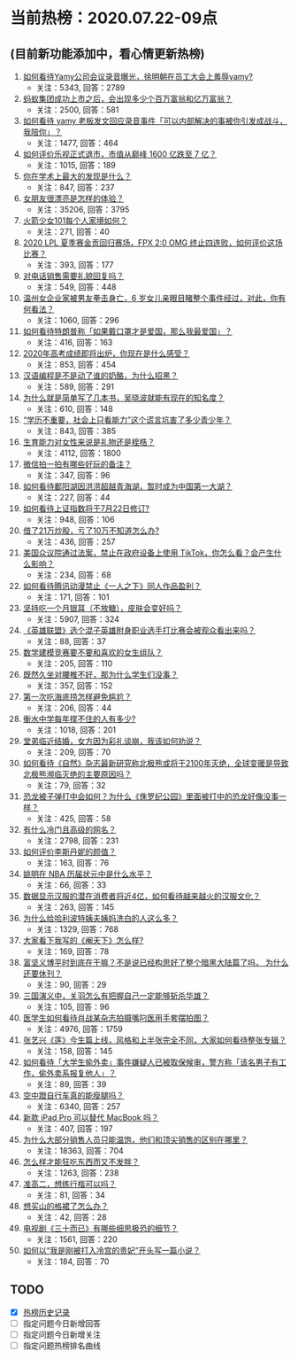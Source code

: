 # 当前热榜：2020.07.22-09点
## (目前新功能添加中，看心情更新热榜)
1. [如何看待Yamy公司会议录音曝光，徐明朝在员工大会上羞辱yamy?](https://www.zhihu.com/question/408120023)
    * 关注：5343, 回答：2789
2. [蚂蚁集团成功上市之后，会出现多少个百万富翁和亿万富翁？](https://www.zhihu.com/question/408021523)
    * 关注：2500, 回答：581
3. [如何看待 yamy 老板发文回应录音事件「可以内部解决的事被你引发成战斗，我陪你」？](https://www.zhihu.com/question/408217875)
    * 关注：1477, 回答：464
4. [如何评价乐视正式退市，市值从巅峰 1600 亿跌至 7 亿？](https://www.zhihu.com/question/408125589)
    * 关注：1015, 回答：189
5. [你在学术上最大的发现是什么？](https://www.zhihu.com/question/408090838)
    * 关注：847, 回答：237
6. [女朋友很漂亮是怎样的体验？](https://www.zhihu.com/question/28560777)
    * 关注：35206, 回答：3795
7. [火箭少女101每个人家境如何？](https://www.zhihu.com/question/364408410)
    * 关注：271, 回答：40
8. [2020 LPL 夏季赛金贡回归赛场，FPX 2:0 OMG 终止四连败，如何评价这场比赛？](https://www.zhihu.com/question/408179759)
    * 关注：393, 回答：177
9. [对电话销售需要礼貌回复吗？](https://www.zhihu.com/question/371661781)
    * 关注：549, 回答：448
10. [温州女企业家被男友拳击身亡，6 岁女儿亲眼目睹整个事件经过，对此，你有何看法？](https://www.zhihu.com/question/407741607)
    * 关注：1060, 回答：296
11. [如何看待特朗普称「如果戴口罩才是爱国，那么我最爱国」？](https://www.zhihu.com/question/408104527)
    * 关注：416, 回答：163
12. [2020年高考成绩即将出炉，你现在是什么感受？](https://www.zhihu.com/question/407431343)
    * 关注：853, 回答：454
13. [汉语编程是不是动了谁的奶酪，为什么招黑？](https://www.zhihu.com/question/407550798)
    * 关注：589, 回答：291
14. [为什么就是简单写了几本书，吴晓波就能有现在的知名度？](https://www.zhihu.com/question/408038903)
    * 关注：610, 回答：148
15. [“学历不重要，社会上只看能力”这个谎言坑害了多少青少年？](https://www.zhihu.com/question/407392283)
    * 关注：843, 回答：385
16. [生育能力对女性来说是礼物还是桎梏？](https://www.zhihu.com/question/399714567)
    * 关注：4112, 回答：1800
17. [微信拍一拍有哪些好玩的备注？](https://www.zhihu.com/question/404918641)
    * 关注：347, 回答：96
18. [如何看待鄱阳湖因洪涝超越青海湖，暂时成为中国第一大湖？](https://www.zhihu.com/question/407100487)
    * 关注：227, 回答：44
19. [如何看待上证指数将于7月22日修订?](https://www.zhihu.com/question/402368632)
    * 关注：948, 回答：106
20. [借了21万炒股，亏了10万不知道怎么办?](https://www.zhihu.com/question/407683785)
    * 关注：436, 回答：257
21. [美国众议院通过法案，禁止在政府设备上使用 TikTok，你怎么看？会产生什么影响？](https://www.zhihu.com/question/408234961)
    * 关注：234, 回答：68
22. [如何看待腾讯动漫禁止《一人之下》同人作品盈利？](https://www.zhihu.com/question/407047478)
    * 关注：171, 回答：101
23. [坚持吃一个月银耳（不放糖），皮肤会变好吗？](https://www.zhihu.com/question/304329496)
    * 关注：5907, 回答：324
24. [《英雄联盟》选个混子英雄附身职业选手打比赛会被观众看出来吗？](https://www.zhihu.com/question/406270350)
    * 关注：88, 回答：37
25. [数学建模竞赛要不要和喜欢的女生组队？](https://www.zhihu.com/question/406924747)
    * 关注：205, 回答：110
26. [既然久坐对腰椎不好，那为什么学生们没事？](https://www.zhihu.com/question/395868628)
    * 关注：357, 回答：152
27. [第一次吃海底捞怎样避免尴尬？](https://www.zhihu.com/question/303549239)
    * 关注：206, 回答：44
28. [衡水中学每年撑不住的人有多少?](https://www.zhihu.com/question/398309980)
    * 关注：1018, 回答：201
29. [堂弟临近结婚，女方因为彩礼谈崩，我该如何劝说？](https://www.zhihu.com/question/407448330)
    * 关注：209, 回答：70
30. [如何看待《自然》杂志最新研究称北极熊或将于2100年灭绝，全球变暖是导致北极熊濒临灭绝的主要原因吗？](https://www.zhihu.com/question/408173873)
    * 关注：79, 回答：32
31. [恐龙被子弹打中会如何？为什么《侏罗纪公园》里面被打中的恐龙好像没事一样？](https://www.zhihu.com/question/30838945)
    * 关注：425, 回答：58
32. [有什么冷门且高级的网名？](https://www.zhihu.com/question/370360840)
    * 关注：2798, 回答：231
33. [如何评价李斯丹妮的颜值？](https://www.zhihu.com/question/393688990)
    * 关注：163, 回答：76
34. [姚明在 NBA 历届状元中是什么水平？](https://www.zhihu.com/question/407600191)
    * 关注：66, 回答：33
35. [数据显示汉服的潜在消费者将近4亿，如何看待越来越火的汉服文化？](https://www.zhihu.com/question/408181022)
    * 关注：263, 回答：145
36. [为什么给哈利波特姨夫姨妈洗白的人这么多？](https://www.zhihu.com/question/390424837)
    * 关注：1329, 回答：768
37. [大家看下我写的《阉天下》怎么样?](https://www.zhihu.com/question/405143402)
    * 关注：169, 回答：78
38. [富坚义博平时到底在干嘛？不是说已经构思好了整个暗黑大陆篇了吗， 为什么还要休刊？](https://www.zhihu.com/question/406500673)
    * 关注：90, 回答：29
39. [三国演义中，关羽怎么有把握自己一定能够斩杀华雄？](https://www.zhihu.com/question/407184438)
    * 关注：105, 回答：96
40. [医学生如何看待肖战某杂志拍摄嘴叼医用手套摆拍图？](https://www.zhihu.com/question/405325328)
    * 关注：4976, 回答：1759
41. [张艺兴《莲》今生篇上线，风格和上半张完全不同，大家如何看待整张专辑？](https://www.zhihu.com/question/408120858)
    * 关注：158, 回答：145
42. [如何看待「大学生偷外卖」事件嫌疑人已被取保候审，警方称「该名男子有工作，偷外卖系报复他人」？](https://www.zhihu.com/question/407992430)
    * 关注：89, 回答：39
43. [空中蹬自行车真的能瘦腿吗？](https://www.zhihu.com/question/22035631)
    * 关注：6340, 回答：257
44. [新款 iPad Pro 可以替代 MacBook 吗？](https://www.zhihu.com/question/380628953)
    * 关注：407, 回答：197
45. [为什么大部分销售人员只能温饱，他们和顶尖销售的区别在哪里？](https://www.zhihu.com/question/26290994)
    * 关注：18363, 回答：704
46. [怎么样才能狂吃东西而又不发胖？](https://www.zhihu.com/question/350520913)
    * 关注：1263, 回答：238
47. [准高二，想练行楷可以吗？](https://www.zhihu.com/question/407494513)
    * 关注：81, 回答：34
48. [想买山的格裙了怎么办？](https://www.zhihu.com/question/407626416)
    * 关注：42, 回答：28
49. [电视剧《三十而已》有哪些细思极恐的细节？](https://www.zhihu.com/question/407383191)
    * 关注：1561, 回答：220
50. [如何以“我是刚被打入冷宫的贵妃”开头写一篇小说？](https://www.zhihu.com/question/405122146)
    * 关注：184, 回答：70
## TODO
* [x] [热榜历史记录](hot_history/AllHot.md)
* [ ] 指定问题今日新增回答
* [ ] 指定问题今日新增关注
* [ ] 指定问题热榜排名曲线

